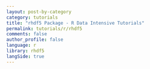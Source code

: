 ```yaml
---
layout: post-by-category
category: tutorials
title: "rhdf5 Package - R Data Intensive Tutorials"
permalink: tutorials/r/rhdf5
comments: false
author_profile: false
language: r
library: rhdf5
langSide: true
---
```

